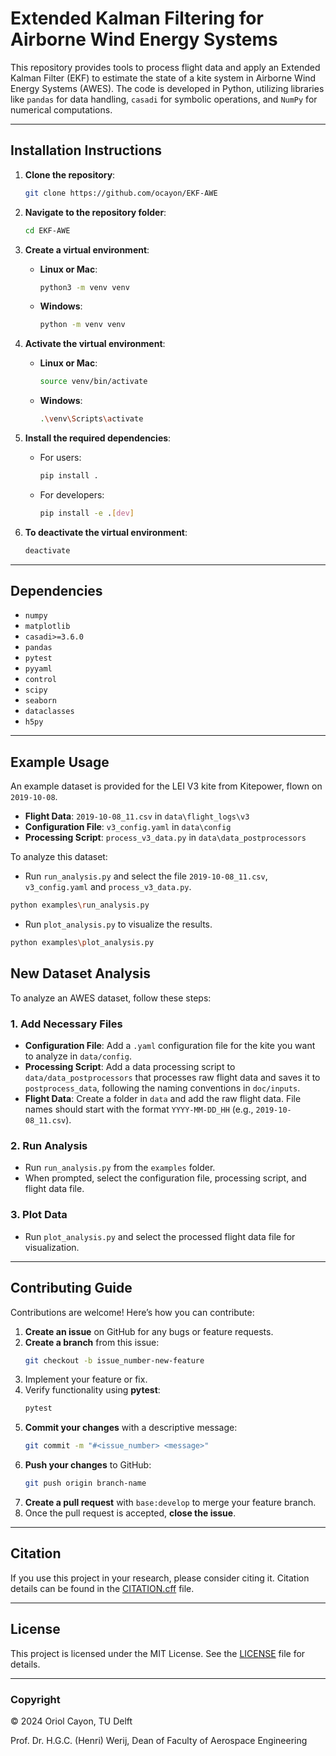 # Extended Kalman Filtering for Airborne Wind Energy Systems

This repository provides tools to process flight data and apply an Extended Kalman Filter (EKF) to estimate the state of a kite system in Airborne Wind Energy Systems (AWES). The code is developed in Python, utilizing libraries like `pandas` for data handling, `casadi` for symbolic operations, and `NumPy` for numerical computations.

---

## Installation Instructions

1. **Clone the repository**:
    ```bash
    git clone https://github.com/ocayon/EKF-AWE
    ```

2. **Navigate to the repository folder**:
    ```bash
    cd EKF-AWE
    ```

3. **Create a virtual environment**:

   - **Linux or Mac**:
     ```bash
     python3 -m venv venv
     ```
   - **Windows**:
     ```bash
     python -m venv venv
     ```

4. **Activate the virtual environment**:

   - **Linux or Mac**:
     ```bash
     source venv/bin/activate
     ```
   - **Windows**:
     ```bash
     .\venv\Scripts\activate
     ```

5. **Install the required dependencies**:

   - For users:
     ```bash
     pip install .
     ```
   - For developers:
     ```bash
     pip install -e .[dev]
     ```

6. **To deactivate the virtual environment**:
    ```bash
    deactivate
    ```

---

## Dependencies

- `numpy`
- `matplotlib`
- `casadi>=3.6.0`
- `pandas`
- `pytest`
- `pyyaml`
- `control`
- `scipy`
- `seaborn`
- `dataclasses`
- `h5py`

---
## Example Usage

An example dataset is provided for the LEI V3 kite from Kitepower, flown on `2019-10-08`.
- **Flight Data**: `2019-10-08_11.csv` in `data\flight_logs\v3`
- **Configuration File**: `v3_config.yaml` in `data\config`
- **Processing Script**: `process_v3_data.py` in `data\data_postprocessors`


To analyze this dataset:
   - Run `run_analysis.py` and select the file `2019-10-08_11.csv`, `v3_config.yaml` and `process_v3_data.py`.
```bash
python examples\run_analysis.py
```
   - Run `plot_analysis.py` to visualize the results.
```bash
python examples\plot_analysis.py
```

## New Dataset Analysis

To analyze an AWES dataset, follow these steps:

### 1. Add Necessary Files
   - **Configuration File**: Add a `.yaml` configuration file for the kite you want to analyze in `data/config`.
   - **Processing Script**: Add a data processing script to `data/data_postprocessors` that processes raw flight data and saves it to `postprocess_data`, following the naming conventions in `doc/inputs`.
   - **Flight Data**: Create a folder in `data` and add the raw flight data. File names should start with the format `YYYY-MM-DD_HH` (e.g., `2019-10-08_11.csv`).

### 2. Run Analysis
   - Run `run_analysis.py` from the `examples` folder.
   - When prompted, select the configuration file, processing script, and flight data file.

### 3. Plot Data
   - Run `plot_analysis.py` and select the processed flight data file for visualization.


---

## Contributing Guide

Contributions are welcome! Here’s how you can contribute:

1. **Create an issue** on GitHub for any bugs or feature requests.
2. **Create a branch** from this issue:
    ```bash
    git checkout -b issue_number-new-feature
    ```
3. Implement your feature or fix.
4. Verify functionality using **pytest**:
    ```bash
    pytest
    ```
5. **Commit your changes** with a descriptive message:
    ```bash
    git commit -m "#<issue_number> <message>"
    ```
6. **Push your changes** to GitHub:
    ```bash
    git push origin branch-name
    ```
7. **Create a pull request** with `base:develop` to merge your feature branch.
8. Once the pull request is accepted, **close the issue**.

---

## Citation

If you use this project in your research, please consider citing it. Citation details can be found in the [CITATION.cff](CITATION.cff) file.

---

## License

This project is licensed under the MIT License. See the [LICENSE](LICENSE) file for details.

---

### Copyright
  
&copy; 2024 Oriol Cayon, TU Delft  

Prof. Dr. H.G.C. (Henri) Werij, Dean of Faculty of Aerospace Engineering
